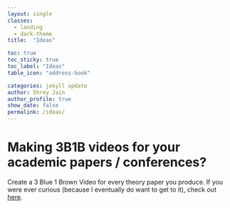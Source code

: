 ```yaml
---
layout: single
classes:
  - landing
  - dark-theme
title:  "Ideas"

toc: true
toc_sticky: true
toc_label: "Ideas"
table_icon: "address-book"

categories: jekyll update
author: Shrey Jain
author_profile: true
show_date: false
permalink: /ideas/
---
```


# Making 3B1B videos for your academic papers / conferences?

Create a 3 Blue 1 Brown Video for every theory paper you produce. If you were ever curious (because I eventually do want to get to it), check out [here](https://github.com/3b1b/manim). 
